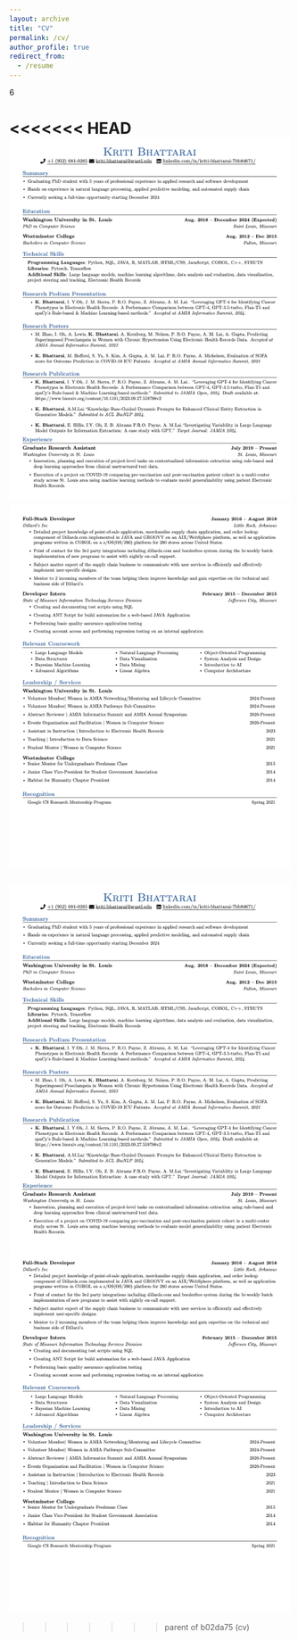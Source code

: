 ```yaml
---
layout: archive
title: "CV"
permalink: /cv/
author_profile: true
redirect_from:
  - /resume
---
```

6

<<<<<<< HEAD
<img src="CV1.png" alt="Page 1" class="cv-image">
<img src="CV2.png" alt="Page 2" class="cv-image">
=======
![Page 1](CV1.png)
![Page 2](CV2.png)
>>>>>>> parent of b02da75 (cv)

